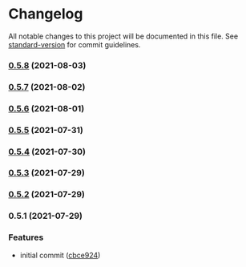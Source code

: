 # Changelog

All notable changes to this project will be documented in this file. See [standard-version](https://github.com/conventional-changelog/standard-version) for commit guidelines.

### [0.5.8](https://github.com/trb-a/cumalis-lisp/compare/v0.5.7...v0.5.8) (2021-08-03)

### [0.5.7](https://github.com/trb-a/cumalis-lisp/compare/v0.5.6...v0.5.7) (2021-08-02)

### [0.5.6](https://github.com/trb-a/cumalis-lisp/compare/v0.5.5...v0.5.6) (2021-08-01)

### [0.5.5](https://github.com/trb-a/cumalis-lisp/compare/v0.5.4...v0.5.5) (2021-07-31)

### [0.5.4](https://github.com/trb-a/cumalis-lisp/compare/v0.5.3...v0.5.4) (2021-07-30)

### [0.5.3](https://github.com/trb-a/cumalis-lisp/compare/v0.5.2...v0.5.3) (2021-07-29)

### [0.5.2](https://github.com/trb-a/cumalis-lisp/compare/v0.5.1...v0.5.2) (2021-07-29)

### 0.5.1 (2021-07-29)


### Features

* initial commit ([cbce924](https://github.com/trb-a/cumalis-lisp/commit/cbce924e2e73fc1e99a972691b5007958f962e25))
